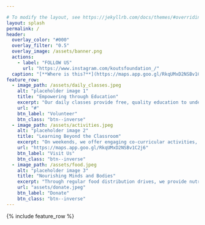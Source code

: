 ```yaml
---

# To modify the layout, see https://jekyllrb.com/docs/themes/#overriding-theme-defaults
layout: splash
permalink: /
header:
  overlay_color: "#000"
  overlay_filter: "0.5"
  overlay_image: /assets/banner.png
  actions:
    - label: "FOLLOW US"
      url: "https://www.instagram.com/koutsfoundation_/"
  caption: "[**Where is this?**](https://maps.app.goo.gl/RkqUMxD2NSBv1C2j6)"
feature_row:
  - image_path: /assets/daily_classes.jpeg
    alt: "placeholder image 1"
    title: "Empowering through Education"
    excerpt: "Our daily classes provide free, quality education to underprivileged children. We focus on nurturing their academic growth, equipping them with essential knowledge and skills for a better future. With passionate educators and a supportive environment, we aim to empower every child to succeed in school and life."
    url: "#"
    btn_label: "Volunteer"
    btn_class: "btn--inverse"
  - image_path: /assets/activities.jpeg
    alt: "placeholder image 2"
    title: "Learning Beyond the Classroom"
    excerpt: "On weekends, we offer engaging co-curricular activities, including sports, arts, and life-skills workshops. These sessions help children explore new talents, develop teamwork, and grow as individuals. Our goal is to complement academic learning with experiences that inspire creativity and personal development, while fostering a sense of community and responsibility."
    url: "https://maps.app.goo.gl/RkqUMxD2NSBv1C2j6"
    btn_label: "Visit Us"
    btn_class: "btn--inverse"
  - image_path: /assets/food.jpeg
    alt: "placeholder image 3"
    title: "Nourishing Minds and Bodies"
    excerpt: "Through regular food distribution drives, we provide nutritious meals to students and their families. By addressing food insecurity, we ensure that children remain focused and healthy, ready to learn and grow. Our initiative aims to support both their education and overall well-being, creating a foundation for brighter futures and stronger communities."
    url: "assets/donate.jpeg"
    btn_label: "Donate"
    btn_class: "btn--inverse"
---
```


{% include feature_row %}
